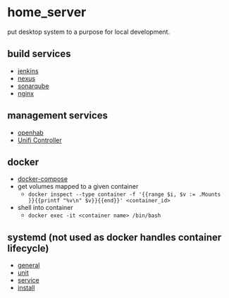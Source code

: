 # home_server
put desktop system to a purpose for local development.

## build services
- [jenkins](https://www.jenkins.io/)
- [nexus](https://www.sonatype.com/products/nexus-repository)
- [sonarqube](https://www.sonarqube.org/)
- [nginx](https://nginx.org/en/)

## management services
- [openhab](https://www.openhab.org/)
- [Unifi Controller](https://community.ui.com/releases/UniFi-Network-Application-7-2-95/7adebab5-8c41-4989-835d-ab60dba55255)

## docker 
- [docker-compose](https://docs.docker.com/compose/compose-file/#compose-file-structure-and-examples)
- get volumes mapped to a given container
    - ```docker inspect --type container -f '{{range $i, $v := .Mounts }}{{printf "%v\n" $v}}{{end}}' <container_id>```
- shell into container
    - ```docker exec -it <container name> /bin/bash```

## systemd (not used as docker handles container lifecycle)
- [general](https://www.freedesktop.org/software/systemd/man/systemd.unit.html)
- [unit](https://manpages.ubuntu.com/manpages/xenial/en/man5/systemd.unit.5.html)
- [service](https://manpages.ubuntu.com/manpages/xenial/en/man5/systemd.service.5.html)
- [install](https://access.redhat.com/documentation/en-us/red_hat_enterprise_linux/8/html/configuring_basic_system_settings/assembly_working-with-systemd-unit-files_configuring-basic-system-settings)